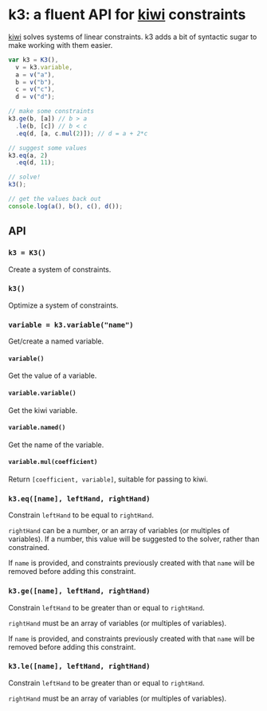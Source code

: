 # k3: a fluent API for [kiwi][] constraints

[kiwi][] solves systems of linear constraints. k3 adds a bit of
syntactic sugar to make working with them easier.

```javascript
var k3 = K3(),
  v = k3.variable,
  a = v("a"),
  b = v("b"),
  c = v("c"),
  d = v("d");

// make some constraints
k3.ge(b, [a]) // b > a
  .le(b, [c]) // b < c
  .eq(d, [a, c.mul(2)]); // d = a + 2*c

// suggest some values
k3.eq(a, 2)
  .eq(d, 11);

// solve!
k3();

// get the values back out
console.log(a(), b(), c(), d());
```

## API

### `k3 = K3()`
Create a system of constraints.

### `k3()`
Optimize a system of constraints.

### `variable = k3.variable("name")`
Get/create a named variable.

#### `variable()`
Get the value of a variable.

#### `variable.variable()`
Get the kiwi variable.

#### `variable.named()`
Get the name of the variable.

#### `variable.mul(coefficient)`
Return `[coefficient, variable]`, suitable for passing to kiwi.


### `k3.eq([name], leftHand, rightHand)`
Constrain `leftHand` to be equal to `rightHand`.

`rightHand` can be a number, or an array of variables (or multiples of variables). If a number, this value will be suggested to the solver,
rather than constrained.

If `name` is provided, and constraints previously created with that
`name` will be removed before adding this constraint.

### `k3.ge([name], leftHand, rightHand)`
Constrain `leftHand` to be greater than or equal to `rightHand`.

`rightHand` must be an array of variables (or multiples of variables).

If `name` is provided, and constraints previously created with that
`name` will be removed before adding this constraint.

### `k3.le([name], leftHand, rightHand)`
Constrain `leftHand` to be greater than or equal to `rightHand`.

`rightHand` must be an array of variables (or multiples of variables).


[kiwi]: https://github.com/nucleic/kiwi/tree/feature-js
